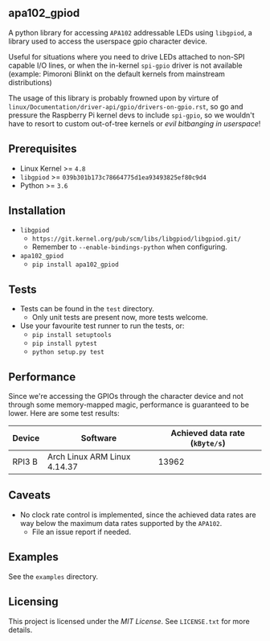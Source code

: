 apa102_gpiod
------------
A python library for accessing ``APA102`` addressable LEDs using ``libgpiod``,
a library used to access the userspace gpio character device.

Useful for situations where you need to drive LEDs attached to non-SPI capable
I/O lines, or when the in-kernel ``spi-gpio`` driver is not available (example:
Pimoroni Blinkt on the default kernels from mainstream distributions)

The usage of this library is probably frowned upon by virture of
``linux/Documentation/driver-api/gpio/drivers-on-gpio.rst``, so go and pressure
the Raspberry Pi kernel devs to include ``spi-gpio``, so we wouldn't have to
resort to custom out-of-tree kernels or _evil bitbanging in userspace_!

Prerequisites
-------------
- Linux Kernel >= ``4.8``
- ``libgpiod`` >= ``039b301b173c78664775d1ea93493825ef80c9d4``
- Python >= ``3.6``

Installation
------------
- ``libgpiod``
    - ``https://git.kernel.org/pub/scm/libs/libgpiod/libgpiod.git/``
    - Remember to ``--enable-bindings-python`` when configuring.
- ``apa102_gpiod``
    - ``pip install apa102_gpiod``

Tests
-----
- Tests can be found in the ``test`` directory.
    - Only unit tests are present now, more tests welcome.
- Use your favourite test runner to run the tests, or:
    - ``pip install setuptools``
    - ``pip install pytest``
    - ``python setup.py test``


Performance
-----------
Since we're accessing the GPIOs through the character device and not through
some memory-mapped magic, performance is guaranteed to be lower. Here are some
test results:

Device | Software                        | Achieved data rate (``kByte/s``)
-------| --------------------------------| --------------------------------
RPI3 B | Arch Linux ARM Linux 4.14.37    | 13962

Caveats
-------
- No clock rate control is implemented, since the achieved data rates are
  way below the maximum data rates supported by the ``APA102``.
    - File an issue report if needed.

Examples
--------
See the ``examples`` directory.

Licensing
---------
This project is licensed under the *MIT License*.
See ``LICENSE.txt`` for more details.
